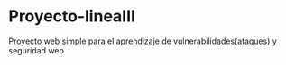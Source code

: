 # Proyecto-lineaIII
Proyecto web simple para el aprendizaje de vulnerabilidades(ataques) y seguridad web
